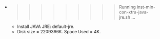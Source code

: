 * >>>>>>>>> Running inst-min-con-xtra-java-jre.sh ...
  * Install JAVA JRE: default-jre.
  * Disk size = 2209396K. Space Used = 4K.
